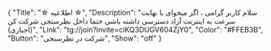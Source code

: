 {
"Title": "☆    اطلاعیه    ☆",
"Description": "سلام کاربر گرامی ، اگر میخوای با نهایت سرعت به اینترنت آزاد دسترسی داشته باشی حتما داخل نظرسنجی شرکت کن (اجباری)",
"Link": "tg://join?invite=ciKQ3DUGV604ZjY0",
"Color": "#FFEB3B",
"Button": "شرکت در نظرسنجی",
"Show": "off"
}
